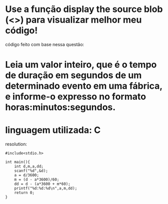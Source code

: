 Use a função display the source blob (<>) para visualizar melhor meu código!
==============================================================================================================
código feito com base nessa questão:

Leia um valor inteiro, que é o tempo de duração em segundos de um determinado evento em uma fábrica, e informe-o expresso no formato horas:minutos:segundos.
===============================================================================================================
linguagem utilizada: C
===============================================================================================================
resolution:
 
	#include<stdio.h>

	int main(){
		int d,m,a,dd;
		scanf("%d",&d);
		a = d/3600;
		m = (d - a*3600)/60;
		dd = d - (a*3600 + m*60);
		printf("%d:%d:%d\n",a,m,dd);
	    return 0;
	}

